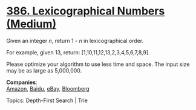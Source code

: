 # [386. Lexicographical Numbers (Medium)](https://leetcode.com/problems/lexicographical-numbers/)

<p>
Given an integer <i>n</i>, return 1 - <i>n</i> in lexicographical order.
</p>

<p>
For example, given 13, return: [1,10,11,12,13,2,3,4,5,6,7,8,9].
</p>

<p>
Please optimize your algorithm to use less time and space. The input size may be as large as 5,000,000.
</p>

**Companies**:  
[Amazon](https://leetcode.com/company/amazon), [Baidu](https://leetcode.com/company/baidu), [eBay](https://leetcode.com/company/ebay), [Bloomberg](https://leetcode.com/company/bloomberg)

Topics:
Depth-First Search | Trie
